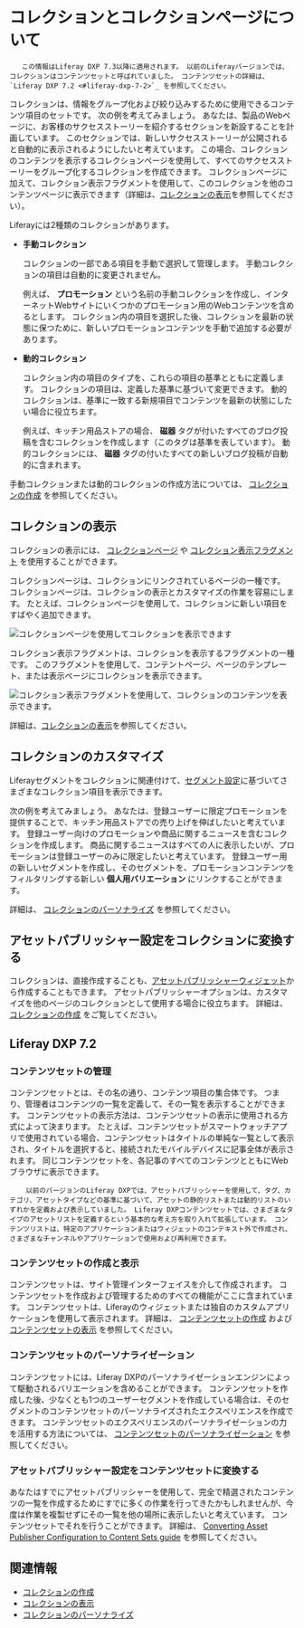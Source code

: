 # コレクションとコレクションページについて

```{note}
   この情報はLiferay DXP 7.3以降に適用されます。 以前のLiferayバージョンでは、コレクションはコンテンツセットと呼ばれていました。 コンテンツセットの詳細は、 `Liferay DXP 7.2 <#liferay-dxp-7-2>`_ を参照してください。
```

コレクションは、情報をグループ化および絞り込みするために使用できるコンテンツ項目のセットです。 次の例を考えてみましょう。 あなたは、製品のWebページに、お客様のサクセスストーリーを紹介するセクションを新設することを計画しています。 このセクションでは、新しいサクセスストーリーが公開されると自動的に表示されるようにしたいと考えています。 この場合、コレクションのコンテンツを表示するコレクションページを使用して、すべてのサクセスストーリーをグループ化するコレクションを作成できます。 コレクションページに加えて、コレクション表示フラグメントを使用して、このコレクションを他のコンテンツページに表示できます（詳細は、[コレクションの表示](../../site-building/displaying-content/additional-content-display-options/displaying-collections.md)を参照してください）。

Liferayには2種類のコレクションがあります。

- **手動コレクション**

    コレクションの一部である項目を手動で選択して管理します。 手動コレクションの項目は自動的に変更されません。

    例えば、 **プロモーション** という名前の手動コレクションを作成し、インターネットWebサイトにいくつかのプロモーション用のWebコンテンツを含めるとします。 コレクション内の項目を選択した後、コレクションを最新の状態に保つために、新しいプロモーションコンテンツを手動で追加する必要があります。

- **動的コレクション**

    コレクション内の項目のタイプを、これらの項目の基準とともに定義します。 コレクションの項目は、定義した基準に基づいて変更できます。 動的コレクションは、基準に一致する新規項目でコンテンツを最新の状態にしたい場合に役立ちます。

    例えば、キッチン用品ストアの場合、 **磁器** タグが付いたすべてのブログ投稿を含むコレクションを作成します（このタグは基準を表しています）。 動的コレクションには、 **磁器** タグの付いたすべての新しいブログ投稿が自動的に含まれます。

手動コレクションまたは動的コレクションの作成方法については、 [コレクションの作成](./creating-collections.md) を参照してください。

<a name="コレクションの表示" />

## コレクションの表示

コレクションの表示には、 [コレクションページ](../../site-building/displaying-content/additional-content-display-options/displaying-collections.md#displaying-collections-on-a-collection-page) や [コレクション表示フラグメント](../../site-building/displaying-content/additional-content-display-options/displaying-collections.md#adding-a-collection-display-fragment-to-a-page) を使用することができます。

コレクションページは、コレクションにリンクされているページの一種です。 コレクションページは、コレクションの表示とカスタマイズの作業を容易にします。 たとえば、コレクションページを使用して、コレクションに新しい項目をすばやく追加できます。

![コレクションページを使用してコレクションを表示できます](./about-collections-and-collection-pages/images/01.png)

コレクション表示フラグメントは、コレクションを表示するフラグメントの一種です。 このフラグメントを使用して、コンテントページ、ページのテンプレート、または表示ページにコレクションを表示できます。

![コレクション表示フラグメントを使用して、コレクションのコンテンツを表示できます。](./about-collections-and-collection-pages/images/02.png)

詳細は、[コレクションの表示](../../site-building/displaying-content/additional-content-display-options/displaying-collections.md)を参照してください。

<a name="コレクションのカスタマイズ" />

## コレクションのカスタマイズ

Liferayセグメントをコレクションに関連付けて、[セグメント設定](../../site-building/personalizing-site-experience/segmentation/creating-and-managing-user-segments.md)に基づいてさまざまなコレクション項目を表示できます。

次の例を考えてみましょう。 あなたは、登録ユーザーに限定プロモーションを提供することで、キッチン用品ストアでの売り上げを伸ばしたいと考えています。 登録ユーザー向けのプロモーションや商品に関するニュースを含むコレクションを作成します。 商品に関するニュースはすべての人に表示したいが、プロモーションは登録ユーザーのみに限定したいと考えています。 登録ユーザー用の新しいセグメントを作成し、そのセグメントを、プロモーションコンテンツをフィルタリングする新しい **個人用バリエーション** にリンクすることができます。

詳細は、 [コレクションのパーソナライズ](../../site-building/personalizing-site-experience/experience-personalization/personalizing-collections.md) を参照してください。

<a name="アセットパブリッシャー設定をコレクションに変換する" />

## アセットパブリッシャー設定をコレクションに変換する

コレクションは、直接作成することも、[アセットパブリッシャーウィジェット](../../site-building/displaying-content/using-the-asset-publisher-widget/displaying-assets-using-the-asset-publisher-widget.md)から作成することもできます。 アセットパブリッシャーオプションは、カスタマイズを他のページのコレクションとして使用する場合に役立ちます。 詳細は、 [コレクションの作成](./creating-collections.md#creating-a-collection-from-an-asset-publisher) をご覧してください。

<a name="liferay-dxp-72" />

## Liferay DXP 7.2

### コンテンツセットの管理

コンテンツセットとは、その名の通り、コンテンツ項目の集合体です。 つまり、管理者はコンテンツの一覧を定義して、その一覧を表示することができます。 コンテンツセットの表示方法は、コンテンツセットの表示に使用される方式によって決まります。 たとえば、コンテンツセットがスマートウォッチアプリで使用されている場合、コンテンツセットはタイトルの単純な一覧として表示され、タイトルを選択すると、接続されたモバイルデバイスに記事全体が表示されます。 同じコンテンツセットを、各記事のすべてのコンテンツとともにWebブラウザに表示できます。

```{note}
    以前のバージョンのLiferay DXPでは、アセットパブリッシャーを使用して、タグ、カテゴリ、アセットタイプなどの基準に基づいて、アセットの静的リストまたは動的リストのいずれかを定義および表示していました。 Liferay DXPコンテンツセットでは、さまざまなタイプのアセットリストを定義するという基本的な考え方を取り入れて拡張しています。 コンテンツリストは、特定のアプリケーションまたはウィジェットのコンテキスト外で作成され、さまざまなチャンネルやアプリケーションで使用および再利用できます。
```

### コンテンツセットの作成と表示

コンテンツセットは、サイト管理インターフェイスを介して作成されます。 コンテンツセットを作成および管理するためのすべての機能がここに含まれています。 コンテンツセットは、Liferayのウィジェットまたは独自のカスタムアプリケーションを使用して表示されます。 詳細は、 [コンテンツセットの作成](./creating-collections.md#creating-content-sets) および [コンテンツセットの表示](../../site-building/displaying-content/additional-content-display-options/displaying-collections.md#displaying-content-sets) を参照してください。

### コンテンツセットのパーソナライゼーション

コンテンツセットには、Liferay DXPのパーソナライゼーションエンジンによって駆動されるバリエーションを含めることができます。 コンテンツセットを作成した後、少なくとも1つのユーザーセグメントを作成している場合は、そのセグメントのコンテンツセットのパーソナライズされたエクスペリエンスを作成できます。 コンテンツセットのエクスペリエンスのパーソナライゼーションの力を活用する方法については、 [コンテンツセットのパーソナライゼーション](../../site-building/personalizing-site-experience/experience-personalization/personalizing-collections.md#content-set-personalization) を参照してください。

### アセットパブリッシャー設定をコンテンツセットに変換する

あなたはすでにアセットパブリッシャーを使用して、完全で精選されたコンテンツの一覧を作成するためにすでに多くの作業を行ってきたかもしれませんが、今度は作業を複製せずにその一覧を他の場所に表示したいと考えています。 コンテンツセットでそれを行うことができます。 詳細は、 [Converting Asset Publisher Configuration to Content Sets guide](./creating-collections.md#converting-asset-publisher-configurations-to-content-sets) を参照してください。

<a name="関連情報" />

## 関連情報

- [コレクションの作成](./creating-collections.md)
- [コレクションの表示](../../site-building/displaying-content/additional-content-display-options/displaying-collections.md)
- [コレクションのパーソナライズ](../../site-building/personalizing-site-experience/experience-personalization/personalizing-collections.md)
